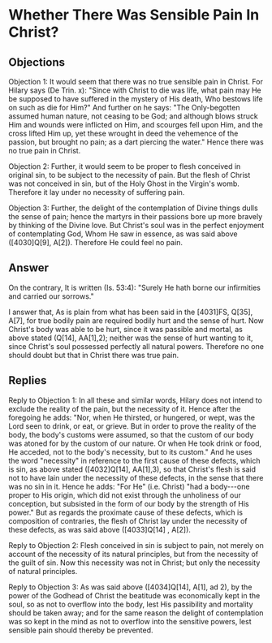 # Whether There Was Sensible Pain In Christ?

## Objections

Objection 1: It would seem that there was no true sensible pain in Christ. For Hilary says (De Trin. x): "Since with Christ to die was life, what pain may He be supposed to have suffered in the mystery of His death, Who bestows life on such as die for Him?" And further on he says: "The Only-begotten assumed human nature, not ceasing to be God; and although blows struck Him and wounds were inflicted on Him, and scourges fell upon Him, and the cross lifted Him up, yet these wrought in deed the vehemence of the passion, but brought no pain; as a dart piercing the water." Hence there was no true pain in Christ.

Objection 2: Further, it would seem to be proper to flesh conceived in original sin, to be subject to the necessity of pain. But the flesh of Christ was not conceived in sin, but of the Holy Ghost in the Virgin's womb. Therefore it lay under no necessity of suffering pain.

Objection 3: Further, the delight of the contemplation of Divine things dulls the sense of pain; hence the martyrs in their passions bore up more bravely by thinking of the Divine love. But Christ's soul was in the perfect enjoyment of contemplating God, Whom He saw in essence, as was said above ([4030]Q[9], A[2]). Therefore He could feel no pain.

## Answer

On the contrary, It is written (Is. 53:4): "Surely He hath borne our infirmities and carried our sorrows."

I answer that, As is plain from what has been said in the [4031]FS, Q[35], A[7], for true bodily pain are required bodily hurt and the sense of hurt. Now Christ's body was able to be hurt, since it was passible and mortal, as above stated (Q[14], AA[1],2); neither was the sense of hurt wanting to it, since Christ's soul possessed perfectly all natural powers. Therefore no one should doubt but that in Christ there was true pain.

## Replies

Reply to Objection 1: In all these and similar words, Hilary does not intend to exclude the reality of the pain, but the necessity of it. Hence after the foregoing he adds: "Nor, when He thirsted, or hungered, or wept, was the Lord seen to drink, or eat, or grieve. But in order to prove the reality of the body, the body's customs were assumed, so that the custom of our body was atoned for by the custom of our nature. Or when He took drink or food, He acceded, not to the body's necessity, but to its custom." And he uses the word "necessity" in reference to the first cause of these defects, which is sin, as above stated ([4032]Q[14], AA[1],3), so that Christ's flesh is said not to have lain under the necessity of these defects, in the sense that there was no sin in it. Hence he adds: "For He" (i.e. Christ) "had a body---one proper to His origin, which did not exist through the unholiness of our conception, but subsisted in the form of our body by the strength of His power." But as regards the proximate cause of these defects, which is composition of contraries, the flesh of Christ lay under the necessity of these defects, as was said above ([4033]Q[14] , A[2]).

Reply to Objection 2: Flesh conceived in sin is subject to pain, not merely on account of the necessity of its natural principles, but from the necessity of the guilt of sin. Now this necessity was not in Christ; but only the necessity of natural principles.

Reply to Objection 3: As was said above ([4034]Q[14], A[1], ad 2), by the power of the Godhead of Christ the beatitude was economically kept in the soul, so as not to overflow into the body, lest His passibility and mortality should be taken away; and for the same reason the delight of contemplation was so kept in the mind as not to overflow into the sensitive powers, lest sensible pain should thereby be prevented.